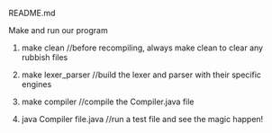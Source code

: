 README.md

Make and run our program

1. make clean
//before recompiling, always make clean to clear any rubbish files

2. make lexer_parser
//build the lexer and parser with their specific engines

3. make compiler
//compile the Compiler.java file

4. java Compiler file.java
//run a test file and see the magic happen!
